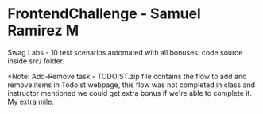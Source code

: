 # FrontendChallenge - Samuel Ramirez M

Swag Labs - 10 test scenarios automated with all bonuses: code source inside src/ folder.

*Note: Add-Remove task - TODOIST.zip file contains the flow to add and remove items in TodoIst webpage, this flow was not completed in class and instructor mentioned we could get extra bonus if we're able to complete it. My extra mile. 
